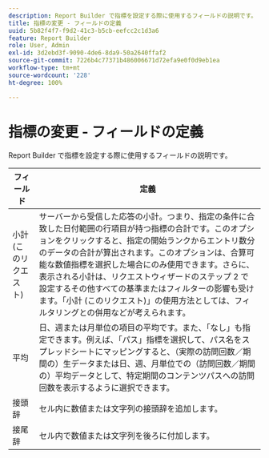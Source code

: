 ```yaml
---
description: Report Builder で指標を設定する際に使用するフィールドの説明です。
title: 指標の変更 - フィールドの定義
uuid: 5b82f4f7-f9d2-41c3-b5cb-eefcc2c1d3a6
feature: Report Builder
role: User, Admin
exl-id: 3d2ebd3f-9090-4de6-8da9-50a2640ffaf2
source-git-commit: 7226b4c77371b486006671d72efa9e0f0d9eb1ea
workflow-type: tm+mt
source-wordcount: '228'
ht-degree: 100%

---
```


# 指標の変更 - フィールドの定義

Report Builder で指標を設定する際に使用するフィールドの説明です。

| フィールド | 定義 |
|--- |--- |
| 小計 (このリクエスト) | サーバーから受信した応答の小計。つまり、指定の条件に合致した日付範囲の行項目が持つ指標の合計です。このオプションをクリックすると、指定の開始ランクからエントリ数分のデータの合計が算出されます。このオプションは、合算可能な数値指標を選択した場合にのみ使用できます。さらに、表示される小計は、リクエストウィザードのステップ 2 で設定するその他すべての基準またはフィルターの影響も受けます。「小計 (このリクエスト)」の使用方法としては、フィルタリングとの併用などが考えられます。 |
| 平均 | 日、週または月単位の項目の平均です。また、「なし」も指定できます。例えば、「パス」指標を選択して、パス名をスプレッドシートにマッピングすると、（実際の訪問回数／期間の）生データまたは日、週、月単位での（訪問回数／期間の）平均データとして、特定期間のコンテンツパスへの訪問回数を表示するように選択できます。 |
| 接頭辞 | セル内に数値または文字列の接頭辞を追加します。 |
| 接尾辞 | セル内で数値または文字列を後ろに付加します。 |
